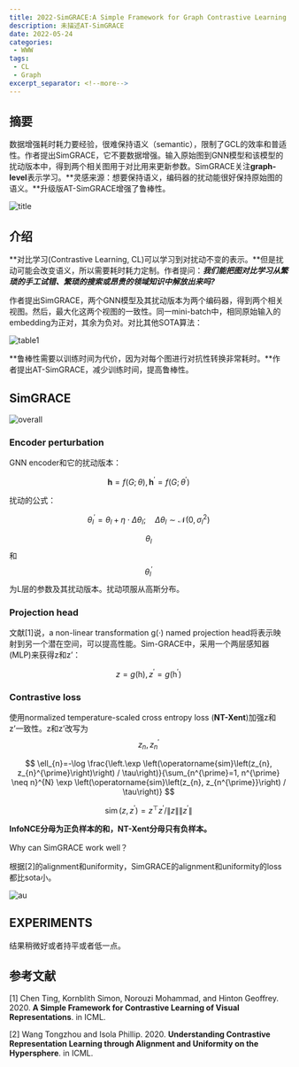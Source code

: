 ```yaml
---
title: 2022-SimGRACE:A Simple Framework for Graph Contrastive Learning without Data Augmentation
description: 未描述AT-SimGRACE
date: 2022-05-24
categories:
 - WWW
tags:
 - CL
 - Graph
excerpt_separator: <!--more--> 
---
```


## 摘要

数据增强耗时耗力要经验，很难保持语义（semantic），限制了GCL的效率和普适性。作者提出SimGRACE，它不要数据增强。输入原始图到GNN模型和该模型的扰动版本中，得到两个相关图用于对比用来更新参数。SimGRACE关注**graph-level**表示学习。**灵感来源：想要保持语义，编码器的扰动能很好保持原始图的语义。**升级版AT-SimGRACE增强了鲁棒性。<!--more-->

![title](https://sunjc911.github.io/assets/images/SimGRACE/title.png)

## 介绍

**对比学习(Contrastive Learning, CL)可以学习到对扰动不变的表示。**但是扰动可能会改变语义，所以需要耗时耗力定制。作者提问：***我们能把图对比学习从繁琐的手工试错、繁琐的搜索或昂贵的领域知识中解放出来吗?***

作者提出SimGRACE，两个GNN模型及其扰动版本为两个编码器，得到两个相关视图。然后，最大化这两个视图的一致性。同一mini-batch中，相同原始输入的embedding为正对，其余为负对。对比其他SOTA算法：

![table1](https://sunjc911.github.io/assets/images/SimGRACE/table1.png)

**鲁棒性需要以训练时间为代价，因为对每个图进行对抗性转换非常耗时。**作者提出AT-SimGRACE，减少训练时间，提高鲁棒性。

## SimGRACE

![overall](https://sunjc911.github.io/assets/images/SimGRACE/overall.png)

### Encoder perturbation

GNN encoder和它的扰动版本：


$$
\mathbf{h}=f(G ; \theta), \mathbf{h}^{\prime}=f\left(G ; \theta^{\prime}\right)
$$


扰动的公式：


$$
\theta_{l}^{\prime}=\theta_{l}+\eta \cdot \Delta \theta_{l} ; \quad \Delta \theta_{l} \sim \mathcal{N}\left(0, \sigma_{l}^{2}\right)
$$


$$\theta_{l}$$和$$\theta_{l}^{\prime}$$为L层的参数及其扰动版本。扰动项服从高斯分布。

### Projection head

文献[1]说，a non-linear transformation g(·) named projection head将表示映射到另一个潜在空间，可以提高性能。Sim-GRACE中，采用一个两层感知器(MLP)来获得z和z’：


$$
z=g(\mathrm{h}), z^{\prime}=g\left(\mathrm{h}^{\prime}\right)
$$

### Contrastive loss

使用normalized temperature-scaled cross entropy loss (**NT-Xent**)加强z和z’一致性。z和z’改写为$$z_{n}, z_{n}^{\prime}$$


$$
\ell_{n}=-\log \frac{\left.\exp \left(\operatorname{sim}\left(z_{n}, z_{n}^{\prime}\right)\right) / \tau\right)}{\sum_{n^{\prime}=1, n^{\prime} \neq n}^{N} \exp \left(\operatorname{sim}\left(z_{n}, z_{n^{\prime}}\right) / \tau\right)}
$$

$$
\operatorname{sim}\left(z, z^{\prime}\right)=z^{\top} z^{\prime} /\|z\|\left\|z^{\prime}\right\|
$$

**InfoNCE分母为正负样本的和，NT-Xent分母只有负样本。**

Why can SimGRACE work well？

根据[2]的alignment和uniformity，SimGRACE的alignment和uniformity的loss都比sota小。

![au](https://sunjc911.github.io/assets/images/SimGRACE/au.png)

## EXPERIMENTS

结果稍微好或者持平或者低一点。

## 参考文献

[1] Chen Ting, Kornblith Simon, Norouzi Mohammad, and Hinton Geoffrey. 2020. **A Simple Framework for Contrastive Learning of Visual Representations**. in ICML.

[2] Wang Tongzhou and Isola Phillip. 2020. **Understanding Contrastive Representation Learning through Alignment and Uniformity on the Hypersphere**. in ICML.